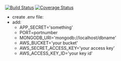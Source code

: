 [![Build Status](https://travis-ci.org/ChristopherSClosser/chris-lab-18.svg?branch=master)](https://travis-ci.org/ChristopherSClosser/chris-lab-18) [![Coverage Status](https://coveralls.io/repos/github/ChristopherSClosser/chris-lab-18/badge.svg?branch=master)](https://coveralls.io/github/ChristopherSClosser/chris-lab-18?branch=master)

- create .env file:
- add:
  - APP_SECRET='something'
  - PORT=portnumber
  - MONGODB_URI='mongodb://localhost/dbname'
  - AWS_BUCKET='your bucket'
  - AWS_SECRET_ACCESS_KEY='your access key'
  - AWS_ACCESS_KEY_ID='your key id'
